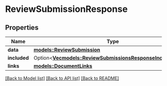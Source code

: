 # ReviewSubmissionResponse

## Properties

Name | Type | Description | Notes
------------ | ------------- | ------------- | -------------
**data** | [**models::ReviewSubmission**](ReviewSubmission.md) |  | 
**included** | Option<[**Vec<models::ReviewSubmissionsResponseIncludedInner>**](ReviewSubmissionsResponse_included_inner.md)> |  | [optional]
**links** | [**models::DocumentLinks**](DocumentLinks.md) |  | 

[[Back to Model list]](../README.md#documentation-for-models) [[Back to API list]](../README.md#documentation-for-api-endpoints) [[Back to README]](../README.md)


